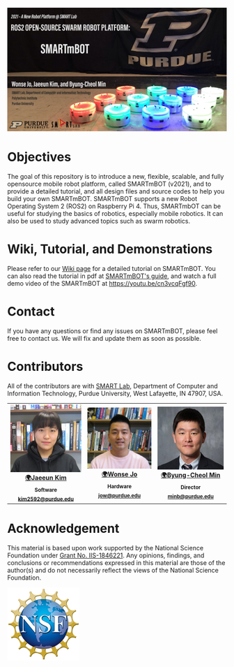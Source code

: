 
![GitHub markdown](https://github.com/SMARTlab-Purdue/SMARTmBOT/blob/main/media/wiki/SMARTmBOT_GitHub.jpg)


# Objectives
The goal of this repository is to introduce a new, flexible, scalable, and fully opensource mobile robot platform, called SMARTmBOT (v2021), and to provide a detailed tutorial, and all design files and source codes to help you build your own SMARTmBOT. SMARTmBOT supports a new Robot Operating System 2 (ROS2) on Raspberry Pi 4. Thus, SMARTmbOT can be useful for studying the basics of robotics, especially mobile robotics. It can also be used to study advanced topics such as swarm robotics.

# Wiki, Tutorial, and Demonstrations
Please refer to our [Wiki page](https://github.com/SMARTlab-Purdue/SMARTmBOT/wiki) for a detailed tutorial on SMARTmBOT. You can also read the tutorial in pdf at [SMARTmBOT's guide](https://github.com/SMARTlab-Purdue/SMARTmBOT/blob/main/Documents/SMARTmBOT_Manual.pdf), and watch a full demo video of the SMARTmBOT at <https://youtu.be/cn3vcqFgf90>.

# Contact
If you have any questions or find any issues on SMARTmBOT, please feel free to contact us. We will fix and update them as soon as possible.

# Contributors
All of the contributors are with [SMART Lab](http://www.smart-laboratory.org/index.html), Department of Computer and Information Technology, Purdue University, West Lafayette, IN 47907, USA.<br />

<table>
  <tr>


<td align="center"><a href="http://www.smart-laboratory.org/group/Jaeeun_Kim.html"><img src="https://github.com/SMARTlab-Purdue/SMARTmBOT/blob/main/media/people/Jaeeun_Kim.jpg" width="200px;" alt=""/><br />
              <sub><b><a href="http://www.smart-laboratory.org/group/Jaeeun_Kim.html" title="personal_website">🌍Jaeeun Kim</b></sub></a><br />
<sub><b>Software</b></sub></a><br />
<sub><b><a href="mailto: kim2592@purdue.edu" title="contact">kim2592@purdue.edu </a></b></sub></a><br />

<td align="center"><a href="http://www.smart-laboratory.org/group/Wonse_Jo.html"><img src="https://github.com/SMARTlab-Purdue/SMARTmBOT/blob/main/media/people/Wonse_Jo.png" width="200px;" alt=""/><br />
          <sub><b><a href="http://www.smart-laboratory.org/group/Wonse_Jo.html" title="personal_website">🌍Wonse Jo</b></sub></a><br />
<sub><b>Hardware</b></sub></a><br />
<sub><b><a href="mailto: jow@purdue.edu" title="contact">jow@purdue.edu</a></b></sub></a><br />
</td>
<td align="center"><a href="http://www.smart-laboratory.org/group/bcm.html"><img src="https://github.com/SMARTlab-Purdue/SMARTmBOT/blob/main/media/people/Byung-Cheol_Min.png" width="200px;" alt=""/><br />
  <sub><b><a href="http://www.smart-laboratory.org/group/bcm.html" title="personal_website">🌍Byung-Cheol Min</b></sub></a><br />
<sub><b>Director</b></sub></a><br />
<sub><b><a href="mailto: minb@purdue.edu" title="contact">minb@purdue.edu</a></b></sub></a><br />

  </tr>

</table>


# Acknowledgement

This material is based upon work supported by the National Science Foundation under [Grant No. IIS-1846221](https://www.nsf.gov/awardsearch/showAward?AWD_ID=1846221&HistoricalAwards=false&_ga=2.259294090.1882798323.1621529444-1742909408.1612301322). Any opinions, findings, and conclusions or recommendations expressed in this material are those of the author(s) and do not necessarily reflect the views of the National Science Foundation.

![NSF_image](https://github.com/SMARTlab-Purdue/SMARTmBOT/blob/main/media/wiki/nsf.jpg)

